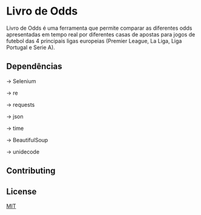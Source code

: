 # Livro de Odds

Livro de Odds é uma ferramenta que permite comparar as diferentes odds apresentadas em tempo real por diferentes casas de apostas para jogos de futebol das 4 principais ligas europeias (Premier League, La Liga, Liga Portugal e Serie A).

## Dependências

-> Selenium

-> re

-> requests

-> json

-> time

-> BeautifulSoup

-> unidecode


## Contributing


## License

[MIT](https://choosealicense.com/licenses/mit/)